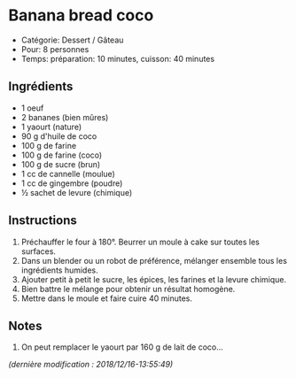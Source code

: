 # Banana bread coco

* Catégorie: Dessert / Gâteau
* Pour: 8 personnes
* Temps: préparation: 10 minutes, cuisson: 40 minutes

## Ingrédients
* 1 oeuf
* 2 bananes (bien mûres)
* 1 yaourt (nature)
* 90 g d'huile de coco
* 100 g de farine
* 100 g de farine (coco)
* 100 g de sucre (brun)
* 1 cc de cannelle (moulue)
* 1 cc de gingembre (poudre)
* &frac12; sachet de levure (chimique)

## Instructions
1. Préchauffer le four à 180°. Beurrer un moule à cake sur toutes les surfaces.
1. Dans un blender ou un robot de préférence, mélanger ensemble tous les ingrédients humides.
1. Ajouter petit à petit le sucre, les épices, les farines et la levure chimique.
1. Bien battre le mélange pour obtenir un résultat homogène.
1. Mettre dans le moule et faire cuire 40 minutes.

## Notes
1. On peut remplacer le yaourt par 160 g de lait de coco...

_(dernière modification : 2018/12/16-13:55:49)_
